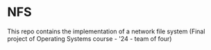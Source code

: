 # NFS
This repo contains the implementation of a network file system (Final project of Operating Systems course - '24 - team of four)
